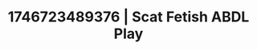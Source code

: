 ---
categories:
- Softcore narrative
- Erotic tension tease
- Erotic focus
- AI-generated
- Close contact
- Cosplay
- ASMR
- AI girlfriend fantasy
image: /assets/images/1746723489376.jpg
layout: post
seo:
  description: Featured content with premium Scat Fetish, ABDL Play. HD images available.
  keywords: Scat Fetish, ABDL Play
  og_image: /assets/images/1746723489376.jpg
  schema_type: VisualArtwork
tags:
- '#1746723489376'
- ABDL Play
- Scat Fetish
title: 1746723489376 | Scat Fetish ABDL Play
---